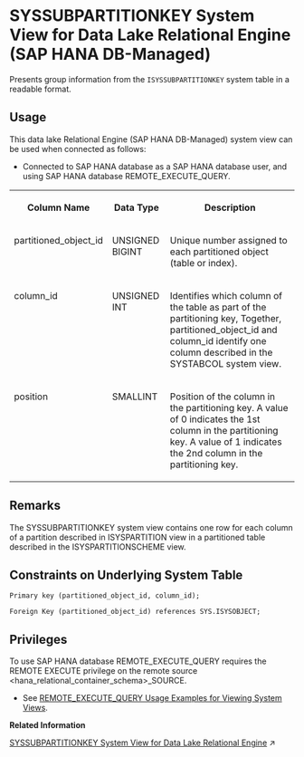<!-- loio2f22651a93ca4950bf80048c3907a3af -->

# SYSSUBPARTITIONKEY System View for Data Lake Relational Engine \(SAP HANA DB-Managed\)

Presents group information from the `ISYSSUBPARTITIONKEY` system table in a readable format.



## Usage

This data lake Relational Engine \(SAP HANA DB-Managed\) system view can be used when connected as follows:

-   Connected to SAP HANA database as a SAP HANA database user, and using SAP HANA database REMOTE\_EXECUTE\_QUERY.





<table>
<tr>
<th valign="top">

Column Name

</th>
<th valign="top">

Data Type

</th>
<th valign="top">

Description

</th>
</tr>
<tr>
<td valign="top">

partitioned\_object\_id

</td>
<td valign="top">

UNSIGNED BIGINT

</td>
<td valign="top">

Unique number assigned to each partitioned object \(table or index\).

</td>
</tr>
<tr>
<td valign="top">

column\_id

</td>
<td valign="top">

UNSIGNED INT

</td>
<td valign="top">

Identifies which column of the table as part of the partitioning key, Together, partitioned\_object\_id and column\_id identify one column described in the SYSTABCOL system view.

</td>
</tr>
<tr>
<td valign="top">

position

</td>
<td valign="top">

SMALLINT

</td>
<td valign="top">

Position of the column in the partitioning key. A value of 0 indicates the 1st column in the partitioning key. A value of 1 indicates the 2nd column in the partitioning key.

</td>
</tr>
</table>



<a name="loio2f22651a93ca4950bf80048c3907a3af__section_wf2_hdf_xrb"/>

## Remarks

The SYSSUBPARTITIONKEY system view contains one row for each column of a partition described in ISYSPARTITION view in a partitioned table described in the ISYSPARTITIONSCHEME view.



<a name="loio2f22651a93ca4950bf80048c3907a3af__section_czr_hdf_xrb"/>

## Constraints on Underlying System Table

```
Primary key (partitioned_object_id, column_id);
```

```
Foreign Key (partitioned_object_id) references SYS.ISYSOBJECT;
```



<a name="loio2f22651a93ca4950bf80048c3907a3af__section_gj1_wy1_4yb"/>

## Privileges

To use SAP HANA database REMOTE\_EXECUTE\_QUERY requires the REMOTE EXECUTE privilege on the remote source <hana\_relational\_container\_schema\>\_SOURCE.

-   See [REMOTE\_EXECUTE\_QUERY Usage Examples for Viewing System Views](https://help.sap.com/docs/SAP_HANA_DATA_LAKE/a898e08b84f21015969fa437e89860c8/ada51c0074354a5f99b60c14cffb653c.html).

**Related Information**  


[SYSSUBPARTITIONKEY System View for Data Lake Relational Engine](https://help.sap.com/viewer/19b3964099384f178ad08f2d348232a9/2023_4_QRC/en-US/a5d5d40e84f2101581f6a7a7c5027bbf.html "Presents group information from the ISYSSUBPARTITIONKEY system table in a readable format.") :arrow_upper_right:


